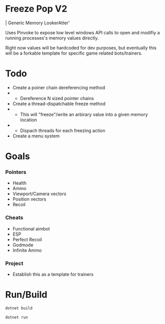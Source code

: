 # Freeze Pop V2

| Generic Memory LookerAtter'

Uses Pinvoke to expose low level windows API calls to open and modifiy a running processes's memory values directly.

Right now values will be hardcoded for dev purposes, but eventually this will be a forkable template for specific game related bots/trainers.

# Todo

- Create a poiner chain dereferencing method
- - Dereference N sized pointer chains
- Create a thread-dispatchable freeze method
- - This will "freeze"/write an arbirary value into a given memory location
- - Dispach threads for each freezing action
- Create a menu system

# Goals

### Pointers

- Health
- Ammo
- Viewport/Camera vectors
- Position vectors
- Recoil

### Cheats

- Functional aimbot
- ESP
- Perfect Recoil
- Godmode
- Infinite Ammo

### Project

- Establish this as a template for trainers

# Run/Build

```bash
dotnet build

dotnet run
```
